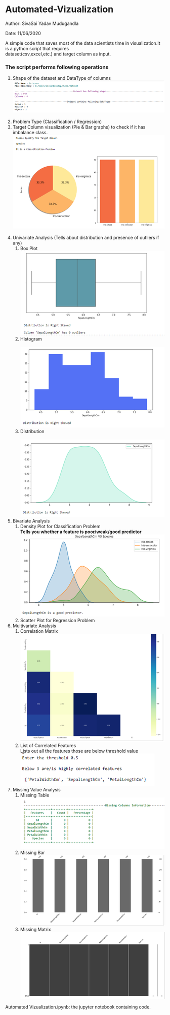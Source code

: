 # Automated-Vizualization

Author: SivaSai Yadav Mudugandla

Date: 11/06/2020

A simple code that saves most of the data scientists time in visualization.It is a python script that requires  
dataset(csv,excel,etc.) and target column as input.

### The script performs following operations ###
1. Shape of the dataset and DataType of columns <br>
![GitHub Logo](/Screenshots/DataShape.PNG)<br><br>
2. Problem Type (Classification / Regression)<br>
3. Target Column visualization (Pie & Bar graphs) to check if it has imbalance class.<br> 
![GitHub Logo](/Screenshots/Target_viz.PNG)<br><br>
4. Univariate Analysis (Tells about distribution and presence of outliers if any)<br>
    1. Box Plot<br>
![GitHub Logo](/Screenshots/BoxPlot.PNG)<br>
    2. Histogram<br><br>
![GitHub Logo](/Screenshots/Histogram.PNG)<br>
    3. Distribution<br><br>
![GitHub Logo](/Screenshots/Distribution.PNG)<br>
5. Bivariate Analysis<br>
    1. Density Plot for Classification Problem<br>
       **Tells you whether a feature is poor/weak/good predictor <br>**
![GitHub Logo](/Screenshots/DensityPlot.PNG)<br>
    2. Scatter Plot for Regression Problem
6. Multivariate Analysis<br>
    1. Correlation Matrix<br>
![GitHub Logo](/Screenshots/correlation.PNG)<br>
    2. List of Correlated Features<br>
    Lists out all the features those are below threshold value<br>
![GitHub Logo](/Screenshots/list_corr.PNG)<br>
7. Missing Value Analysis<br>
    1. Missing Table<br>
![GitHub Logo](/Screenshots/miss_table.PNG)<br>
    2. Missing Bar
![GitHub Logo](/Screenshots/miss_bar.PNG)<br>
    3. Missing Matrix
![GitHub Logo](/Screenshots/miss_matrix.PNG)<br>


Automated Vizualization.ipynb: the jupyter notebook containing code.
